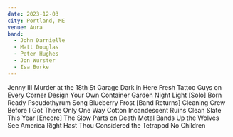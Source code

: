 ```yaml
---
date: 2023-12-03
city: Portland, ME
venue: Aura
band:
  - John Darnielle
  - Matt Douglas
  - Peter Hughes
  - Jon Wurster
  - Isa Burke
---
```

Jenny III
Murder at the 18th St Garage
Dark in Here
Fresh Tattoo
Guys on Every Corner
Design Your Own Container Garden
Night Light
[Solo]
Born Ready
Pseudothyrum Song
Blueberry Frost
[Band Returns]
Cleaning Crew
Before I Got There
Only One Way
Cotton
Incandescent Ruins
Clean Slate
This Year
[Encore]
The Slow Parts on Death Metal Bands
Up the Wolves
See America Right
Hast Thou Considered the Tetrapod
No Children
